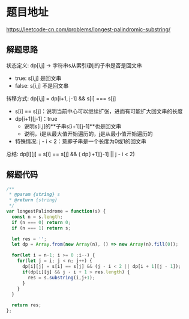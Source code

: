 # 题目地址

https://leetcode-cn.com/problems/longest-palindromic-substring/

## 解题思路

状态定义: dp[i,j] -> 字符串s从索引i到j的子串是否是回文串

- true: s[i,j] 是回文串
- false: s[i,j] 不是回文串

转移方式: dp[i,j] = dp[i+1, j-1] && s[i] === s[j]

- s[i] == s[j]：说明当前中心可以继续扩张，进而有可能扩大回文串的长度
- dp[i+1][j-1]：true
  - 说明s[i,j]的**子串s[i+1][j-1]**也是回文串
  - 说明，i是从最大值开始遍历的，j是从最小值开始遍历的
- 特殊情况: j - i < 2：意即子串是一个长度为0或1的回文串

总结:
  dp[i][j] = s[i] == s[j] && ( dp[i+1][j-1] || j - i < 2)

## 解题代码

```js
/**
 * @param {string} s
 * @return {string}
 */
var longestPalindrome = function(s) {
  const n = s.length;
  if (n === 0) return 0;
  if (n === 1) return s;

  let res = '';
  let dp = Array.from(new Array(n), () => new Array(n).fill(0));

  for(let i = n-1; i >= 0 ;i--) {
    for(let j = i; j < n; j++) {
      dp[i][j] = s[i] == s[j] && (j - i < 2 || dp[i + 1][j - 1]);
      if(dp[i][j] && j - i + 1 > res.length) {
        res = s.substring(i,j+1);
      }
    }
  }

  return res;
};
```
